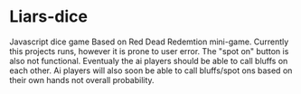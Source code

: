 # Liars-dice
Javascript dice game
Based on Red Dead Redemtion mini-game.
Currently this projects runs, however it is prone to user error.
The "spot on" button is also not functional.
Eventualy the ai players should be able to call bluffs on each other.
Ai players will also soon be able to call bluffs/spot ons based on their own hands not overall probability.
